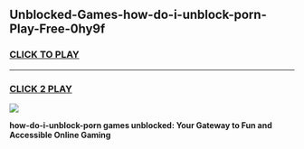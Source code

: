 
## Unblocked-Games-how-do-i-unblock-porn-Play-Free-0hy9f
<h3>
<a href="https://premium76.site?title=how-do-i-unblock-porn&ref=18A1">CLICK TO PLAY</a></h3>
<hr>

<h3>
<a href="https://premium76.site?title=how-do-i-unblock-porn&ref=18A1">CLICK 2 PLAY</a>
  
</h3>

<a href="https://premium76.site?title=how-do-i-unblock-porn&ref=18A1"><img src="https://clearcache.store/games.png"></a>


**how-do-i-unblock-porn games unblocked: Your Gateway to Fun and Accessible Online Gaming**
